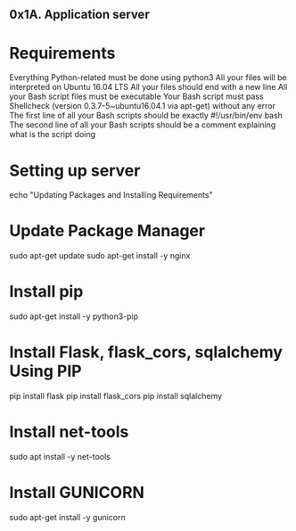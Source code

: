 ## 0x1A. Application server

# Requirements
Everything Python-related must be done using python3
All your files will be interpreted on Ubuntu 16.04 LTS
All your files should end with a new line
All your Bash script files must be executable
Your Bash script must pass Shellcheck (version 0.3.7-5~ubuntu16.04.1 via apt-get) without any error
The first line of all your Bash scripts should be exactly #!/usr/bin/env bash
The second line of all your Bash scripts should be a comment explaining what is the script doing

# Setting up server
echo "Updating Packages and Installing Requirements"

# Update Package Manager
sudo apt-get update
sudo apt-get install -y nginx
# Install pip
sudo apt-get install -y python3-pip
# Install Flask, flask_cors, sqlalchemy Using PIP
pip install flask
pip install flask_cors
pip install sqlalchemy
# Install net-tools
sudo apt install -y net-tools
# Install GUNICORN
sudo apt-get install -y gunicorn
